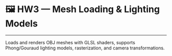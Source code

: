 # 🖼 HW3 — Mesh Loading & Lighting Models

---

Loads and renders OBJ meshes with GLSL shaders, supports Phong/Gouraud lighting models, rasterization, and camera transformations.
